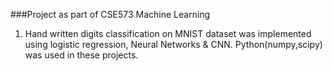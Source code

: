 
###Project as part of CSE573 Machine Learning


1. Hand written digits classification on MNIST dataset was implemented using logistic regression, Neural Networks & CNN. Python(numpy,scipy) was used in these projects.